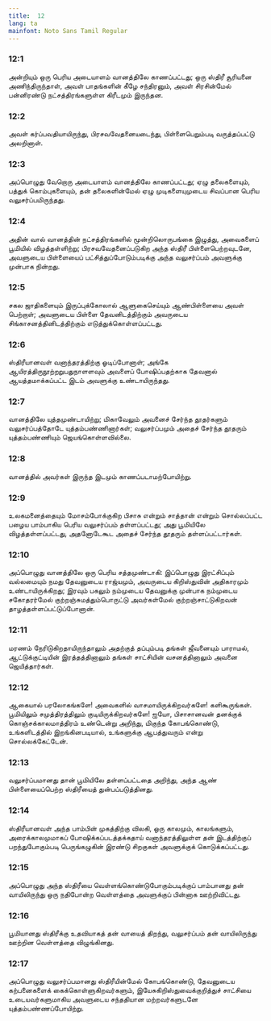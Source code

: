 ```yaml
---
title:  12
lang: ta
mainfont: Noto Sans Tamil Regular
---
```


###  12:1

அன்றியும் ஒரு பெரிய அடையாளம் வானத்திலே காணப்பட்டது; ஒரு ஸ்திரீ சூரியனை அணிந்திருந்தாள், அவள் பாதங்களின் கீழே சந்திரனும், அவள் சிரசின்மேல் பன்னிரண்டு நட்சத்திரங்களுள்ள கிரீடமும் இருந்தன.

###  12:2

அவள் கர்ப்பவதியாயிருந்து, பிரசவவேதனையடைந்து, பிள்ளைபெறும்படி வருத்தப்பட்டு அலறினாள்.

###  12:3

அப்பொழுது வேறொரு அடையாளம் வானத்திலே காணப்பட்டது; ஏழு தலைகளையும், பத்துக் கொம்புகளையும், தன் தலைகளின்மேல் ஏழு முடிகளையுமுடைய சிவப்பான பெரிய வலுசர்ப்பமிருந்தது.

###  12:4

அதின் வால் வானத்தின் நட்சத்திரங்களில் மூன்றிலொருபங்கை இழுத்து, அவைகளைப் பூமியில் விழத்தள்ளிற்று; பிரசவவேதனைப்படுகிற அந்த ஸ்திரீ பிள்ளைபெற்றவுடனே, அவளுடைய பிள்ளையைப் பட்சித்துப்போடும்படிக்கு அந்த வலுசர்ப்பம் அவளுக்கு முன்பாக நின்றது.

###  12:5

சகல ஜாதிகளையும் இருப்புக்கோலால் ஆளுகைசெய்யும் ஆண்பிள்ளையை அவள் பெற்றாள்; அவளுடைய பிள்ளை தேவனிடத்திற்கும் அவருடைய சிங்காசனத்தினிடத்திற்கும் எடுத்துக்கொள்ளப்பட்டது.

###  12:6

ஸ்திரீயானவள் வனாந்தரத்திற்கு ஓடிப்போனாள்; அங்கே ஆயிரத்திருநூற்றறுபதுநாளளவும் அவளைப் போஷிப்பதற்காக தேவனால் ஆயத்தமாக்கப்பட்ட இடம் அவளுக்கு உண்டாயிருந்தது.

###  12:7

வானத்திலே யுத்தமுண்டாயிற்று; மிகாவேலும் அவனைச் சேர்ந்த தூதர்களும் வலுசர்ப்பத்தோடே யுத்தம்பண்ணினார்கள்; வலுசர்ப்பமும் அதைச் சேர்ந்த தூதரும் யுத்தம்பண்ணியும் ஜெயங்கொள்ளவில்லை.

###  12:8

வானத்தில் அவர்கள் இருந்த இடமும் காணப்படாமற்போயிற்று.

###  12:9

உலகமனைத்தையும் மோசம்போக்குகிற பிசாசு என்றும் சாத்தான் என்றும் சொல்லப்பட்ட பழைய பாம்பாகிய பெரிய வலுசர்ப்பம் தள்ளப்பட்டது; அது பூமியிலே விழத்தள்ளப்பட்டது, அதனோடேகூட அதைச் சேர்ந்த தூதரும் தள்ளப்பட்டார்கள்.

###  12:10

அப்பொழுது வானத்திலே ஒரு பெரிய சத்தமுண்டாகி: இப்பொழுது இரட்சிப்பும் வல்லமையும் நமது தேவனுடைய ராஜ்யமும், அவருடைய கிறிஸ்துவின் அதிகாரமும் உண்டாயிருக்கிறது; இரவும் பகலும் நம்முடைய தேவனுக்கு முன்பாக நம்முடைய சகோதரர்மேல் குற்றஞ்சுமத்தும்பொருட்டு அவர்கள்மேல் குற்றஞ்சாட்டுகிறவன் தாழத்தள்ளப்பட்டுப்போனான்.

###  12:11

மரணம் நேரிடுகிறதாயிருந்தாலும் அதற்குத் தப்பும்படி தங்கள் ஜீவனையும் பாராமல், ஆட்டுக்குட்டியின் இரத்தத்தினாலும் தங்கள் சாட்சியின் வசனத்தினாலும் அவனை ஜெயித்தார்கள்.

###  12:12

ஆகையால் பரலோகங்களே! அவைகளில் வாசமாயிருக்கிறவர்களே! களிகூருங்கள். பூமியிலும் சமுத்திரத்திலும் குடியிருக்கிறவர்களே! ஐயோ, பிசாசானவன் தனக்குக் கொஞ்சக்காலமாத்திரம் உண்டென்று அறிந்து, மிகுந்த கோபங்கொண்டு, உங்களிடத்தில் இறங்கினபடியால், உங்களுக்கு ஆபத்துவரும் என்று சொல்லக்கேட்டேன்.

###  12:13

வலுசர்ப்பமானது தான் பூமியிலே தள்ளப்பட்டதை அறிந்து, அந்த ஆண் பிள்ளையைப்பெற்ற ஸ்திரீயைத் துன்பப்படுத்தினது.

###  12:14

ஸ்திரீயானவள் அந்த பாம்பின் முகத்திற்கு விலகி, ஒரு காலமும், காலங்களும், அரைக்காலமுமாகப் போஷிக்கப்படத்தக்கதாய் வனாந்தரத்திலுள்ள தன் இடத்திற்குப் பறந்துபோகும்படி பெருங்கழுகின் இரண்டு சிறகுகள் அவளுக்குக் கொடுக்கப்பட்டது.

###  12:15

அப்பொழுது அந்த ஸ்திரீயை வெள்ளங்கொண்டுபோகும்படிக்குப் பாம்பானது தன் வாயிலிருந்து ஒரு நதிபோன்ற வெள்ளத்தை அவளுக்குப் பின்னாக ஊற்றிவிட்டது.

###  12:16

பூமியானது ஸ்திரீக்கு உதவியாகத் தன் வாயைத் திறந்து, வலுசர்ப்பம் தன் வாயிலிருந்து ஊற்றின வெள்ளத்தை விழுங்கினது.

###  12:17

அப்பொழுது வலுசர்ப்பமானது ஸ்திரீயின்மேல் கோபங்கொண்டு, தேவனுடைய கற்பனைகளைக் கைக்கொள்ளுகிறவர்களும், இயேசுகிறிஸ்துவைக்குறித்துச் சாட்சியை உடையவர்களுமாகிய அவளுடைய சந்ததியான மற்றவர்களுடனே யுத்தம்பண்ணப்போயிற்று.

